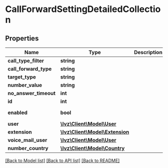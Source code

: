 # CallForwardSettingDetailedCollection

## Properties
Name | Type | Description | Notes
------------ | ------------- | ------------- | -------------
**call_type_filter** | **string** |  | 
**call_forward_type** | **string** |  | 
**target_type** | **string** |  | [optional] 
**number_value** | **string** |  | [optional] 
**no_answer_timeout** | **int** |  | 
**id** | **int** |  | [optional] 
**enabled** | **bool** |  | [default to false]
**user** | [**\Ivz\Client\Model\User**](User.md) |  | [optional] 
**extension** | [**\Ivz\Client\Model\Extension**](Extension.md) |  | [optional] 
**voice_mail_user** | [**\Ivz\Client\Model\User**](User.md) |  | [optional] 
**number_country** | [**\Ivz\Client\Model\Country**](Country.md) |  | [optional] 

[[Back to Model list]](../README.md#documentation-for-models) [[Back to API list]](../README.md#documentation-for-api-endpoints) [[Back to README]](../README.md)


